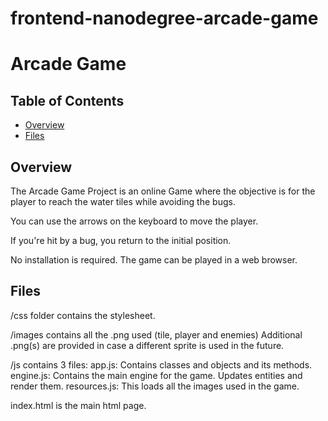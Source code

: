 frontend-nanodegree-arcade-game
===============================

# Arcade Game

## Table of Contents

* [Overview](#overview)
* [Files](#files)

## Overview

The Arcade Game Project is an online Game where the objective is for the player
to reach the water tiles while avoiding the bugs.

You can use the arrows on the keyboard to move the player.

If you're hit by a bug, you return to the initial position.

No installation is required. The game can be played in a web browser.

## Files

/css folder contains the stylesheet.

/images contains all the .png used (tile, player and enemies) Additional .png(s) are provided
in case a different sprite is used in the future.

/js contains 3 files:
    app.js: Contains classes and objects and its methods.
    engine.js: Contains the main engine for the game. Updates entities and render them.
    resources.js: This loads all the images used in the game.

index.html is the main html page.
